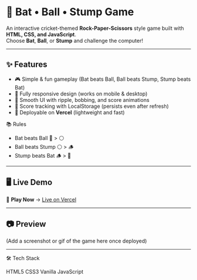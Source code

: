 # 🏏 Bat • Ball • Stump Game

An interactive cricket-themed **Rock-Paper-Scissors** style game built with **HTML, CSS, and JavaScript**.  
Choose **Bat**, **Ball**, or **Stump** and challenge the computer!

---

## ✨ Features
- 🎮 Simple & fun gameplay (Bat beats Ball, Ball beats Stump, Stump beats Bat)
- 📱 Fully responsive design (works on mobile & desktop)
- 🎨 Smooth UI with ripple, bobbing, and score animations
- 💾 Score tracking with LocalStorage (persists even after refresh)
- 🚀 Deployable on **Vercel** (lightweight and fast)



📚 Rules
- Bat beats Ball 🏏 > ⚪ 
- Ball beats Stump ⚪ > 🪵
- Stump beats Bat 🪵 > 🏏
---

## 🖥️ Live Demo
🔗 **Play Now** → [Live on Vercel](https://your-vercel-link.vercel.app)  

---

## 📷 Preview
(Add a screenshot or gif of the game here once deployed)

---
🛠️ Tech Stack

HTML5
CSS3
Vanilla JavaScript
